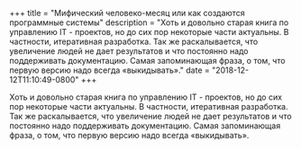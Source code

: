 
+++
title = "Мифический человеко-месяц или как создаются программные системы"
description = "Хоть и довольно старая книга по управлению IT - проектов, но до сих пор некоторые части актуальны. В частности, итеративная разработка. Так же раскалывается, что увеличение людей не дает результатов и что постоянно надо поддерживать документацию. Самая запоминающая фраза, о том, что первую версию надо всегда «выкидывать»."
date = "2018-12-12T11:10:49-0800"
+++

Хоть и довольно старая книга по управлению IT - проектов, но до сих пор некоторые части актуальны. В частности, итеративная разработка. Так же раскалывается, что увеличение людей не дает результатов и что постоянно надо поддерживать документацию. Самая запоминающая фраза, о том, что первую версию надо всегда «выкидывать».
